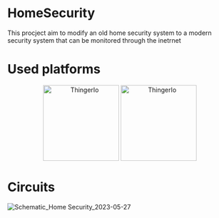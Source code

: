 # HomeSecurity
This procject aim to modify an old home security system to a modern security system that can be monitored through the inetrnet 
# Used platforms
<p align="center">
 <img src="https://github.com/ebrahimabdelghfar/HomeSecurity/assets/81301684/18c1fd1f-67cd-47af-affb-30413295f6ba" alt="ThingerIo" width="170"/>
 <img src="https://github.com/ebrahimabdelghfar/HomeSecurity/assets/81301684/7d095d94-419e-4911-a629-3b9f31704667" alt="ThingerIo" width="170"/>
</p>

# Circuits 

![Schematic_Home Security_2023-05-27](https://github.com/ebrahimabdelghfar/HomeSecurity/assets/81301684/8483910c-8af1-4fe0-be7d-db5125951847)

